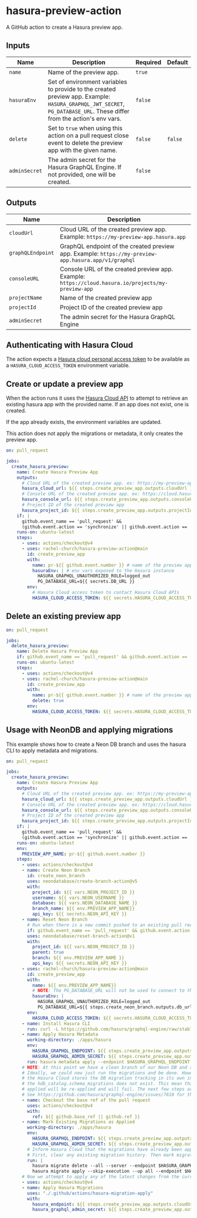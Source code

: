 # hasura-preview-action

A GitHub action to create a Hasura preview app.

## Inputs

| Name          | Description                                                                                                                                                           | Required | Default |
| ------------- | --------------------------------------------------------------------------------------------------------------------------------------------------------------------- | -------- | ------- |
| `name`        | Name of the preview app.                                                                                                                                              | `true`   |         |
| `hasuraEnv`   | Set of environment variables to provide to the created preview app. Example: `HASURA_GRAPHQL_JWT_SECRET`, `PG_DATABASE_URL`. These differ from the action's env vars. | `false`  |         |
| `delete`      | Set to `true` when using this action on a pull request close event to delete the preview app with the given name.                                                     | `false`  | `false` |
| `adminSecret` | The admin secret for the Hasura GraphQL Engine. If not provided, one will be created.                                                                                 | `false`  |         |

## Outputs

| Name              | Description                                                                                          |
| ----------------- | ---------------------------------------------------------------------------------------------------- |
| `cloudUrl`        | Cloud URL of the created preview app. Example: `https://my-preview-app.hasura.app`                   |
| `graphQLEndpoint` | GraphQL endpoint of the created preview app. Example: `https://my-preview-app.hasura.app/v1/graphql` |
| `consoleURL`      | Console URL of the created preview app. Example: `https://cloud.hasura.io/projects/my-preview-app`   |
| `projectName`     | Name of the created preview app                                                                      |
| `projectId`       | Project ID of the created preview app                                                                |
| `adminSecret`     | The admin secret for the Hasura GraphQL Engine                                                       |

## Authenticating with Hasura Cloud

The action expects a [Hasura cloud personal access token](https://hasura.io/docs/2.0/api-reference/cloud-api-reference/#authentication) 
to be available as a `HASURA_CLOUD_ACCESS_TOKEN` environment variable.

## Create or update a preview app

When the action runs it uses the [Hasura Cloud API](https://hasura.io/docs/2.0/api-reference/cloud-api-reference/)
to attempt to retrieve an existing hasura app with the provided name. If an app does not exist, one is created.

If the app already exists, the environment variables are updated.

This action does not apply the migrations or metadata, it only creates the preview app.

```yml
on: pull_request

jobs:
  create_hasura_preview:
    name: Create Hasura Preview App
    outputs:
      # Cloud URL of the created preview app. ex: https://my-preview-app.hasura.app
      hasura_cloud_url: ${{ steps.create_preview_app.outputs.cloudUrl }}
      # Console URL of the created preview app. ex: https://cloud.hasura.io/projects/my-preview-app
      hasura_console_url: ${{ steps.create_preview_app.outputs.consoleURL }}
      # Project ID of the created preview app
      hasura_project_id: ${{ steps.create_preview_app.outputs.projectId }}
    if: |
      github.event_name == 'pull_request' &&
      (github.event.action == 'synchronize' || github.event.action == 'opened' || github.event.action == 'reopened')
    runs-on: ubuntu-latest
    steps:
      - uses: actions/checkout@v4
      - uses: rachel-church/hasura-preview-action@main
        id: create_preview_app
        with:
          name: pr-${{ github.event.number }} # name of the preview app to created
          hasuraEnv: | # env vars exposed to the Hasura instance
            HASURA_GRAPHQL_UNAUTHORIZED_ROLE=logged_out
            PG_DATABASE_URL=${{ secrets.DB_URL }}
        env:
          # Hasura Cloud access token to contact Hasura Cloud APIs
          HASURA_CLOUD_ACCESS_TOKEN: ${{ secrets.HASURA_CLOUD_ACCESS_TOKEN }}
```

## Delete an existing preview app

```yml
on: pull_request

jobs:
  delete_hasura_preview:
    name: Delete Hasura Preview App
    if: github.event_name == 'pull_request' && github.event.action == 'closed'
    runs-on: ubuntu-latest
    steps:
      - uses: actions/checkout@v4
      - uses: rachel-church/hasura-preview-action@main
        id: create_preview_app
        with:
          name: pr-${{ github.event.number }} # name of the preview app to delete
          delete: true
        env:
          HASURA_CLOUD_ACCESS_TOKEN: ${{ secrets.HASURA_CLOUD_ACCESS_TOKEN }}
```

## Usage with NeonDB and applying migrations

This example shows how to create a Neon DB branch and uses the hasura CLI to apply metadata and migrations.

```yml
on: pull_request

jobs:
  create_hasura_preview:
    name: Create Hasura Preview App
    outputs:
      # Cloud URL of the created preview app. ex: https://my-preview-app.hasura.app
      hasura_cloud_url: ${{ steps.create_preview_app.outputs.cloudUrl }}
      # Console URL of the created preview app. ex: https://cloud.hasura.io/projects/my-preview-app
      hasura_console_url: ${{ steps.create_preview_app.outputs.consoleURL }}
      # Project ID of the created preview app
      hasura_project_id: ${{ steps.create_preview_app.outputs.projectId }}
    if: |
      github.event_name == 'pull_request' &&
      (github.event.action == 'synchronize' || github.event.action == 'opened' || github.event.action == 'reopened')
    runs-on: ubuntu-latest
    env:
      PREVIEW_APP_NAME: pr-${{ github.event.number }}
    steps:
      - uses: actions/checkout@v4
      - name: Create Neon Branch
        id: create_neon_branch
        uses: neondatabase/create-branch-action@v5
        with:
          project_id: ${{ vars.NEON_PROJECT_ID }}
          username: ${{ vars.NEON_USERNAME }}
          database: ${{ vars.NEON_DATABASE_NAME }}
          branch_name: ${{ env.PREVIEW_APP_NAME}}
          api_key: ${{ secrets.NEON_API_KEY }}
      - name: Reset Neon Branch
        # Run when there is a new commit pushed to an existing pull request.
        if: github.event_name == 'pull_request' && github.event.action == 'synchronize'
        uses: neondatabase/reset-branch-action@v1
        with:
          project_id: ${{ vars.NEON_PROJECT_ID }}
          parent: true
          branch: ${{ env.PREVIEW_APP_NAME }}
          api_key: ${{ secrets.NEON_API_KEY }}
      - uses: rachel-church/hasura-preview-action@main
        id: create_preview_app
        with:
          name: ${{ env.PREVIEW_APP_NAME}}
          # NOTE: The PG_DATABASE_URL will not be used to connect to the database until after the metadata is applied.
          hasuraEnv: |
            HASURA_GRAPHQL_UNAUTHORIZED_ROLE=logged_out
            PG_DATABASE_URL=${{ steps.create_neon_branch.outputs.db_url }}
        env:
          HASURA_CLOUD_ACCESS_TOKEN: ${{ secrets.HASURA_CLOUD_ACCESS_TOKEN }}
      - name: Install Hasura CLI
        run: curl -L https://github.com/hasura/graphql-engine/raw/stable/cli/get.sh | bash
      - name: Apply Hasura Metadata
        working-directory: ./apps/hasura
        env:
          HASURA_GRAPHQL_ENDPOINT: ${{ steps.create_preview_app.outputs.cloudUrl }}
          HASURA_GRAPHQL_ADMIN_SECRET: ${{ steps.create_preview_app.outputs.adminSecret }}
        run: hasura metadata apply --endpoint $HASURA_GRAPHQL_ENDPOINT --admin-secret $HASURA_GRAPHQL_ADMIN_SECRET
      # NOTE: At this point we have a clean branch of our Neon DB and a Hasura Cloud instance pointing to it.
      # Ideally, we could now just run the migrations and be done. However, unlike a hasura-engine instance we self-host,
      # the Hasura Cloud stores the DB migration tracking in its own internal dedicated databases. If you look at the neon branch,
      # the hdb_catalog.schema_migrations does not exist. This mean that if we try and apply the migrations, ones that have already
      # applied will be re-applied and will fail. The next few steps are a workaround to this issue.
      # See https://github.com/hasura/graphql-engine/issues/7610 for the related GitHub issue.
      - name: Checkout the base ref of the pull request
        uses: actions/checkout@v4
        with:
          ref: ${{ github.base_ref || github.ref }}
      - name: Mark Existing Migrations as Applied
        working-directory: ./apps/hasura
        env:
          HASURA_GRAPHQL_ENDPOINT: ${{ steps.create_preview_app.outputs.cloudUrl }}
          HASURA_GRAPHQL_ADMIN_SECRET: ${{ steps.create_preview_app.outputs.adminSecret }}
        # Inform Hasura Cloud that the migrations have already been applied to the DB.
        # First, clear any existing migration history. Then mark migrations that existed at the time of the PR creation as already applied.
        run: |
          hasura migrate delete --all --server --endpoint $HASURA_GRAPHQL_ENDPOINT --admin-secret $HASURA_GRAPHQL_ADMIN_SECRET --database-name greenline
          hasura migrate apply --skip-execution --up all --endpoint $HASURA_GRAPHQL_ENDPOINT --admin-secret $HASURA_GRAPHQL_ADMIN_SECRET --database-name greenline
      # Now we attempt to apply any of the latest changes from the current PR.
      - uses: actions/checkout@v4
      - name: Apply Hasura Migrations
        uses: "./.github/actions/hasura-migration-apply"
        with:
          hasura_endpoint: ${{ steps.create_preview_app.outputs.cloudUrl }}
          hasura_graphql_admin_secret: ${{ steps.create_preview_app.outputs.adminSecret }}
```
